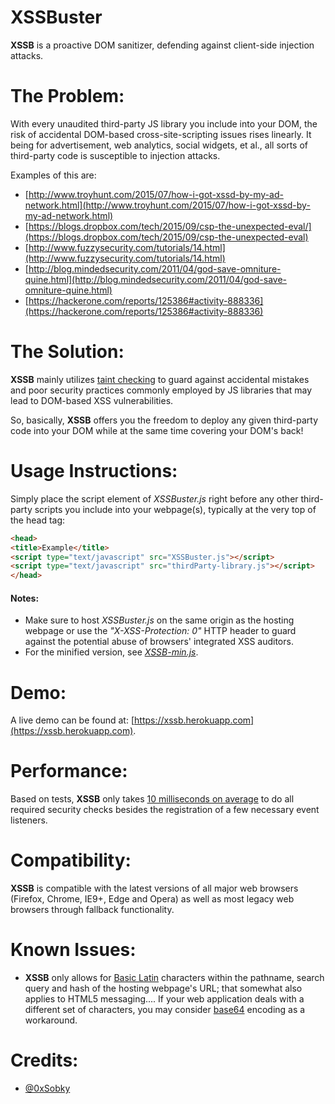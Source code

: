 # XSSBuster
**XSSB** is a proactive DOM sanitizer, defending against client-side injection attacks.

# The Problem:
With every unaudited third-party JS library you include into your DOM, the risk of accidental DOM-based cross-site-scripting issues rises linearly. It being for advertisement, web analytics, social widgets, et al., all sorts of third-party code is susceptible to injection attacks.

Examples of this are:
* [http://www.troyhunt.com/2015/07/how-i-got-xssd-by-my-ad-network.html](http://www.troyhunt.com/2015/07/how-i-got-xssd-by-my-ad-network.html)
* [https://blogs.dropbox.com/tech/2015/09/csp-the-unexpected-eval/](https://blogs.dropbox.com/tech/2015/09/csp-the-unexpected-eval)
* [http://www.fuzzysecurity.com/tutorials/14.html](http://www.fuzzysecurity.com/tutorials/14.html)
* [http://blog.mindedsecurity.com/2011/04/god-save-omniture-quine.html](http://blog.mindedsecurity.com/2011/04/god-save-omniture-quine.html)
* [https://hackerone.com/reports/125386#activity-888336](https://hackerone.com/reports/125386#activity-888336)

# The Solution:
**XSSB** mainly utilizes [taint checking](https://en.wikipedia.org/wiki/Taint_checking) to guard against accidental mistakes and poor security practices commonly employed by JS libraries that may lead to DOM-based XSS vulnerabilities.

So, basically, **XSSB** offers you the freedom to deploy any given third-party code into your DOM while at the same time covering your DOM's back!

# Usage Instructions:
Simply place the script element of _XSSBuster.js_ right before any other third-party scripts you include into your webpage(s), typically at the very top of the head tag:
```html
<head>
<title>Example</title>
<script type="text/javascript" src="XSSBuster.js"></script>
<script type="text/javascript" src="thirdParty-library.js"></script>
</head>
```
#### Notes:
* Make sure to host _XSSBuster.js_ on the same origin as the hosting webpage or use the _"X-XSS-Protection: 0"_ HTTP header to guard against the potential abuse of browsers' integrated XSS auditors.
* For the minified version, see [_XSSB-min.js_](/src/XSSB-min.js).

# Demo:
A live demo can be found at: [https://xssb.herokuapp.com](https://xssb.herokuapp.com).

# Performance:

Based on tests, **XSSB** only takes [10 milliseconds on average](/perf/perf.html) to do all required security checks besides the registration of a few necessary event listeners.

# Compatibility:
**XSSB** is compatible with the latest versions of all major web browsers (Firefox, Chrome, IE9+, Edge and Opera) as well as most legacy web browsers through fallback functionality.

# Known Issues:
* **XSSB** only allows for [Basic Latin](https://en.wikipedia.org/wiki/Basic_Latin_(Unicode_block)) characters within the pathname, search query and hash of the hosting webpage's URL; that somewhat also applies to HTML5 messaging.... If your web application deals with a different set of characters, you may consider [base64](https://en.wikipedia.org/wiki/Base64) encoding as a workaround.

# Credits:
* [@0xSobky](https://twitter.com/0xsobky)
